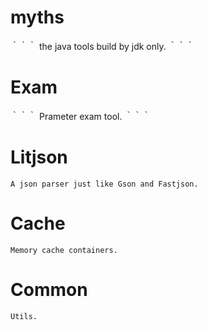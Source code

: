 # myths
｀｀｀
the java tools build by jdk only.
｀｀｀

# Exam
｀｀｀
Prameter exam tool.
｀｀｀

# Litjson
```
A json parser just like Gson and Fastjson.
```

# Cache
```
Memory cache containers.
```

# Common

```
Utils.
```
